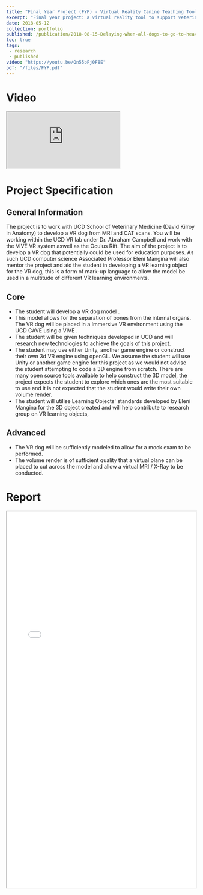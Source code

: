 ```yaml
---
title: "Final Year Project (FYP) - Virtual Reality Canine Teaching Tool"
excerpt: "Final year project: a virtual reality tool to support veterinary education<br/><img src='/images/FYP.png' width='80%' style='display: block; margin-left: auto; margin-right: auto; margin-top: 20px'>"
date: 2018-05-12
collection: portfolio
published: /publication/2018-08-15-Delaying-when-all-dogs-to-go-to-heaven-virtual-reality-canine-anatomy-education-pilot-study
toc: true
tags:
 - research
 - published
video: "https://youtu.be/Qn55bFj0F8E"
pdf: "/files/FYP.pdf"
---
```


Video
======
<iframe src='https://www.youtube.com/embed/Qn55bFj0F8E'></iframe>

Project Specification
======

General Information
------
The project is to work with UCD School of Veterinary Medicine (David Kilroy in Anatomy) to develop a VR dog from MRI and CAT scans. You will be working within the UCD VR lab under Dr. Abraham Campbell and work with the VIVE VR system aswell as the Oculus Rift. The aim of the project is to develop a VR dog that potentially could be used for education purposes. As such UCD computer science Associated Professor Eleni Mangina will also mentor the project and aid the student in developing a VR learning object for the VR dog, this is a form of mark-up language to allow the model be used in a multitude of different VR learning environments.

Core
------
* The student will develop a VR dog model .
* This model allows for the separation of bones from the internal organs. The VR dog will be placed in a Immersive VR environment using the UCD CAVE using a VIVE .
* The student will be given techniques developed in UCD and will research new technologies to achieve the goals of this project.
* The student may use either Unity, another game engine or construct their own 3d VR engine using openGL. We assume the student will use Unity or another game engine for this project as we would not advise the student attempting to code a 3D engine from scratch. There are many open source tools available to help construct the 3D model, the project expects the student to explore which ones are the most suitable to use and it is not expected that the student would write their own volume render. 
* The student will utilise Learning Objects' standards developed by Eleni Mangina for the 3D object created and will help contribute to research group on VR learning objects,

Advanced
------
* The VR dog will be sufficiently modeled to allow for a mock exam to be performed.
* The volume render is of sufficient quality that a virtual plane can be placed to cut across
the model and allow a virtual MRI / X-Ray to be conducted.

Report
======
<iframe src="/files/FYP.pdf" width="100%" height="1000"></iframe>